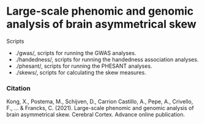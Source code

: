 # Large-scale phenomic and genomic analysis of brain asymmetrical skew

Scripts
* ./gwas/, scripts for running the GWAS analyses.
* ./handedness/, scripts for running the handedness association analyses.
* ./phesant/, scripts for running the PHESANT analyses.
* ./skews/, scripts for calculating the skew measures.

### Citation
Kong, X., Postema, M., Schijven, D., Carrion Castillo, A., Pepe, A., Crivello, F., ... & Francks, C. (2021). Large-scale phenomic and genomic analysis of brain asymmetrical skew. Cerebral Cortex. Advance online publication.